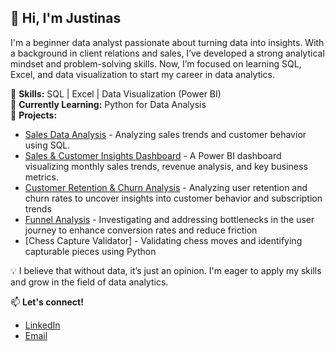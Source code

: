 ## 👋 Hi, I'm Justinas

I'm a beginner data analyst passionate about turning data into insights. With a background in client relations and sales, I’ve developed a strong analytical mindset and problem-solving skills. Now, I’m focused on learning SQL, Excel, and data visualization to start my career in data analytics.  

🔹 **Skills:** SQL | Excel | Data Visualization (Power BI)  
🔹 **Currently Learning:** Python for Data Analysis  
🔹 **Projects:**  
- [Sales Data Analysis](https://github.com/JustinasBazevicius/SQL-BigQuery-) - Analyzing sales trends and customer behavior using SQL.  
- [Sales & Customer Insights Dashboard](https://github.com/JustinasBazevicius/PowerBI) - A Power BI dashboard visualizing monthly sales trends, revenue analysis, and key business metrics.
- [Customer Retention & Churn Analysis](https://github.com/JustinasBazevicius/Retention-Cohorts-Churn) - Analyzing user retention and churn rates to uncover insights into customer behavior and subscription trends
- [Funnel Analysis](https://github.com/JustinasBazevicius/Funnels) - Investigating and addressing bottlenecks in the user journey to enhance conversion rates and reduce friction
- [Chess Capture Validator] - Validating chess moves and identifying capturable pieces using Python

💡 I believe that without data, it’s just an opinion. I'm eager to apply my skills and grow in the field of data analytics.  

📫 **Let's connect!**  
- [LinkedIn](#)  
- [Email](#)  


<!--
**JustinasBazevicius/JustinasBazevicius** is a ✨ _special_ ✨ repository because its `README.md` (this file) appears on your GitHub profile.

Here are some ideas to get you started:

- 🔭 I’m currently working on ...
- 🌱 I’m currently learning ...
- 👯 I’m looking to collaborate on ...
- 🤔 I’m looking for help with ...
- 💬 Ask me about ...
- 📫 How to reach me: ...
- 😄 Pronouns: ...
- ⚡ Fun fact: ...
-->

